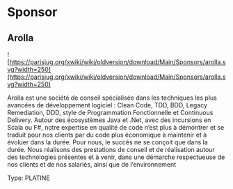 # Sponsor

## Arolla

![https://parisjug.org/xwiki/wiki/oldversion/download/Main/Sponsors/arolla.svg?width=250](https://parisjug.org/xwiki/wiki/oldversion/download/Main/Sponsors/arolla.svg?width=250)

Arolla est une société de conseil spécialisée dans les techniques les plus avancées de développement logiciel : Clean Code, TDD, BDD, Legacy Remediation, DDD, style de Programmation Fonctionnelle et Continuous Delivery. Autour des écosystèmes Java et .Net, avec des incursions en Scala ou F#, notre expertise en qualité de code n’est plus à démontrer et se traduit pour nos clients par du code plus économique à maintenir et à évoluer dans la durée.
Pour nous, le succès ne se conçoit que dans la durée. Nous réalisons des prestations de conseil et de réalisation autour des technologies présentes et à venir, dans une démarche respectueuse de nos clients et de nos salariés, ainsi que de l’environnement




Type: PLATINE
